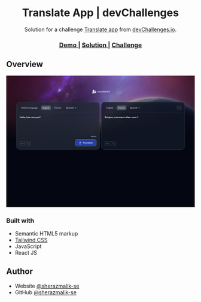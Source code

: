 <h1 align="center">Translate App | devChallenges</h1>

<div align="center">
   Solution for a challenge <a href="https://devchallenges.io/challenge/translate-app" target="_blank">Translate app</a> from <a href="http://devchallenges.io" target="_blank">devChallenges.io</a>.
</div>

<div align="center">
  <h3>
    <a href="https://translate-app-sheraz.netlify.app">
      Demo
    </a>
    <span> | </span>
    <a href="https://github.com/sherazmalik-se/sheraz-ahmad/tree/main/projects/devchallenges/frontend-libraries/translate-app">
      Solution
    </a>
    <span> | </span>
    <a href="https://devchallenges.io/challenge/country-quiz">
      Challenge
    </a>
  </h3>
</div>

## Overview

![screenshot](./public/design/completed.jpg)

### Built with

- Semantic HTML5 markup
- [Tailwind CSS](https://tailwindcss.com/)
- JavaScript
- React JS

## Author

- Website [@sherazmalik-se](https://www.linkedin.com/in/sherazmalik-se)
- GitHub [@sherazmalik-se](https://github.com/sherazmalik-se)
